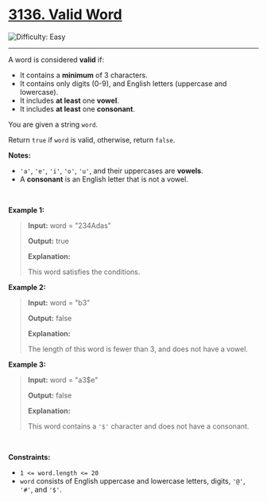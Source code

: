 <h1><a href="https://leetcode.com/problems/valid-word?envType=daily-question&envId=2025-07-15">3136. Valid Word</a></h1>

![Difficulty: Easy](https://img.shields.io/badge/Easy-46c6c2)

---

<p>A word is considered <strong>valid</strong> if:</p>

<ul>
	<li>It contains a <strong>minimum</strong> of 3 characters.</li>
	<li>It contains only digits (0-9), and English letters (uppercase and lowercase).</li>
	<li>It includes <strong>at least</strong> one <strong>vowel</strong>.</li>
	<li>It includes <strong>at least</strong> one <strong>consonant</strong>.</li>
</ul>

<p>You are given a string <code>word</code>.</p>

<p>Return <code>true</code> if <code>word</code> is valid, otherwise, return <code>false</code>.</p>

<p><strong>Notes:</strong></p>

<ul>
	<li><code>&#39;a&#39;</code>, <code>&#39;e&#39;</code>, <code>&#39;i&#39;</code>, <code>&#39;o&#39;</code>, <code>&#39;u&#39;</code>, and their uppercases are <strong>vowels</strong>.</li>
	<li>A <strong>consonant</strong> is an English letter that is not a vowel.</li>
</ul>

<p>&nbsp;</p>
<p><strong class="example">Example 1:</strong></p>

><p><strong>Input:</strong> <span class="example-io">word = &quot;234Adas&quot;</span></p>
>
><p><strong>Output:</strong> <span class="example-io">true</span></p>
>
><p><strong>Explanation:</strong></p>
>
><p>This word satisfies the conditions.</p>

<p><strong class="example">Example 2:</strong></p>

><p><strong>Input:</strong> <span class="example-io">word = &quot;b3&quot;</span></p>
>
><p><strong>Output:</strong> <span class="example-io">false</span></p>
>
><p><strong>Explanation:</strong></p>
>
><p>The length of this word is fewer than 3, and does not have a vowel.</p>

<p><strong class="example">Example 3:</strong></p>

><p><strong>Input:</strong> <span class="example-io">word = &quot;a3$e&quot;</span></p>
>
><p><strong>Output:</strong> <span class="example-io">false</span></p>
>
><p><strong>Explanation:</strong></p>
>
><p>This word contains a <code>&#39;$&#39;</code> character and does not have a consonant.</p>

<p>&nbsp;</p>
<p><strong>Constraints:</strong></p>

<ul>
	<li><code>1 &lt;= word.length &lt;= 20</code></li>
	<li><code>word</code> consists of English uppercase and lowercase letters, digits, <code>&#39;@&#39;</code>, <code>&#39;#&#39;</code>, and <code>&#39;$&#39;</code>.</li>
</ul>
